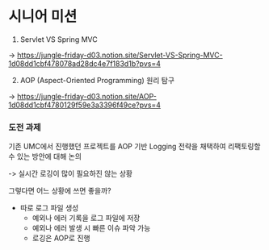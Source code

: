 # 시니어 미션

1. Servlet VS Spring MVC

-> https://jungle-friday-d03.notion.site/Servlet-VS-Spring-MVC-1d08dd1cbf478078ad28dc4e7f183d1b?pvs=4

2. AOP (Aspect-Oriented Programming) 원리 탐구

-> https://jungle-friday-d03.notion.site/AOP-1d08dd1cbf4780129f59e3a3396f49ce?pvs=4

### 도전 과제
기존 UMC에서 진행했던 프로젝트를 AOP 기반 Logging 전략을 채택하여 리팩토링할 수 있는 방안에 대해 논의

-> 실시간 로깅이 많이 필요하진 않는 상황

그렇다면 어느 상황에 쓰면 좋을까?

- 따로 로그 파일 생성
  - 예외나 에러 기록을 로그 파일에 저장
  - 예외나 에러 발생 시 빠른 이슈 파악 가능
  - 로깅은 AOP로 진행